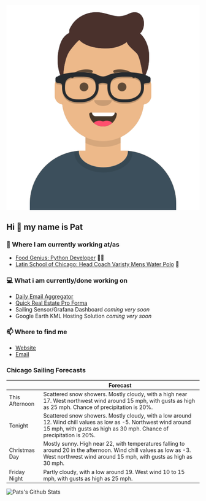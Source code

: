 [![Social banner for p-j-falconer](https://raw.githubusercontent.com/P-J-FALCONER/P-J-FALCONER/master/assets/avataaars.svg)](https://patfalconer.com/)
## Hi :wave: my name is Pat

### 💼 Where I am currently working at/as
- [Food Genius: Python Developer](https://getfoodgenius.com/) 🍔🐍
- [Latin School of Chicago: Head Coach Varisty Mens Water Polo](https://www.latinschool.org/) 🤽


### 💻 What i am currently/done working on
 - [Daily Email Aggregator](https://github.com/P-J-FALCONER/dott_daily_mail)
 - [Quick Real Estate Pro Forma](https://github.com/P-J-FALCONER/henry)
 - Sailing Sensor/Grafana Dashboard *coming very soon*
 - Google Earth KML Hosting Solution *coming very soon*

### 📫 Where to find me
 - [Website](https://patfalconer.com/)
 - [Email](mailto:patrick.j.falconer@gmail.com)


### Chicago Sailing Forecasts
|   | Forecast  |
|---|---|
| This Afternoon | Scattered snow showers. Mostly cloudy, with a high near 17. West northwest wind around 15 mph, with gusts as high as 25 mph. Chance of precipitation is 20%. |
| Tonight | Scattered snow showers. Mostly cloudy, with a low around 12. Wind chill values as low as -5. Northwest wind around 15 mph, with gusts as high as 30 mph. Chance of precipitation is 20%. |
| Christmas Day | Mostly sunny. High near 22, with temperatures falling to around 20 in the afternoon. Wind chill values as low as -3. West northwest wind around 15 mph, with gusts as high as 30 mph. |
| Friday Night | Partly cloudy, with a low around 19. West wind 10 to 15 mph, with gusts as high as 25 mph. |

![Pats's Github Stats](https://github-readme-stats.vercel.app/api?username=p-j-falconer&show_icons=true&theme=radical)
